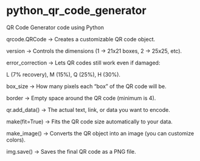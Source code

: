 # python_qr_code_generator
QR Code Generator code using Python


qrcode.QRCode → Creates a customizable QR code object.

version → Controls the dimensions (1 → 21x21 boxes, 2 → 25x25, etc).

error_correction → Lets QR codes still work even if damaged:

L (7% recovery), M (15%), Q (25%), H (30%).

box_size → How many pixels each “box” of the QR code will be.

border → Empty space around the QR code (minimum is 4).

qr.add_data() → The actual text, link, or data you want to encode.

make(fit=True) → Fits the QR code size automatically to your data.

make_image() → Converts the QR object into an image (you can customize colors).

img.save() → Saves the final QR code as a PNG file.

